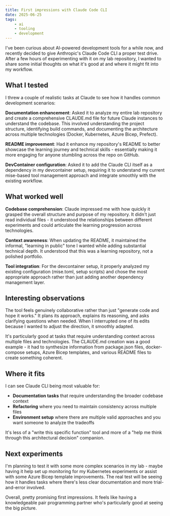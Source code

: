 ```yaml
---
title: First impressions with Claude Code CLI
date: 2025-06-25
tags:
    - ai
    - tooling
    - development
---
```


I've been curious about AI-powered development tools for a while now, and recently decided to give Anthropic's Claude Code CLI a proper test drive. After a few hours of experimenting with it on
my lab repository, I wanted to share some initial thoughts on what it's good at and where it might fit into my workflow.

## What I tested

I threw a couple of realistic tasks at Claude to see how it handles common development scenarios:

**Documentation enhancement**: Asked it to analyze my entire lab repository and create a comprehensive CLAUDE.md file for future Claude instances to understand the codebase. This involved
understanding the project structure, identifying build commands, and documenting the architecture across multiple technologies (Docker, Kubernetes, Azure Bicep, Prefect).

**README improvement**: Had it enhance my repository's README to better showcase the learning journey and technical skills - essentially making it more engaging for anyone stumbling across the
repo on GitHub.

**DevContainer configuration**: Asked it to add the Claude CLI itself as a dependency in my devcontainer setup, requiring it to understand my current mise-based tool management approach and
integrate smoothly with the existing workflow.

## What worked well

**Codebase comprehension**: Claude impressed me with how quickly it grasped the overall structure and purpose of my repository. It didn't just read individual files - it understood the
relationships between different experiments and could articulate the learning progression across technologies.

**Context awareness**: When updating the README, it maintained the informal, "learning in public" tone I wanted while adding substantial technical depth. It understood that this was a learning
repository, not a polished portfolio.

**Tool integration**: For the devcontainer setup, it properly analyzed my existing configuration (mise.toml, setup scripts) and chose the most appropriate approach rather than just adding another
dependency management layer.

## Interesting observations

The tool feels genuinely collaborative rather than just "generate code and hope it works." It plans its approach, explains its reasoning, and asks clarifying questions when needed. When I
interrupted one of its edits because I wanted to adjust the direction, it smoothly adapted.

It's particularly good at tasks that require understanding context across multiple files and technologies. The CLAUDE.md creation was a good example - it had to synthesize information from
package.json files, docker-compose setups, Azure Bicep templates, and various README files to create something coherent.

## Where it fits

I can see Claude CLI being most valuable for:
- **Documentation tasks** that require understanding the broader codebase context
- **Refactoring** where you need to maintain consistency across multiple files
- **Environment setup** where there are multiple valid approaches and you want someone to analyze the tradeoffs

It's less of a "write this specific function" tool and more of a "help me think through this architectural decision" companion.

## Next experiments

I'm planning to test it with some more complex scenarios in my lab - maybe having it help set up monitoring for my Kubernetes experiments or assist with some Azure Bicep template improvements.
The real test will be seeing how it handles tasks where there's less clear documentation and more trial-and-error involved.

Overall, pretty promising first impressions. It feels like having a knowledgeable pair programming partner who's particularly good at seeing the big picture.
